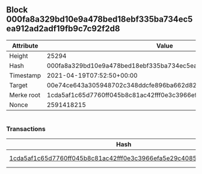 ## Block 000fa8a329bd10e9a478bed18ebf335ba734ec5ea912ad2adf19fb9c7c92f2d8

Attribute | Value
--- | ---
Height | 25294
Hash | 000fa8a329bd10e9a478bed18ebf335ba734ec5ea912ad2adf19fb9c7c92f2d8
Timestamp | 2021-04-19T07:52:50+00:00
Target | 00e74ce643a305948702c348ddcfe896ba662d82c1a228faf4ad12250f07334e
Merke root | 1cda5af1c65d7760ff045b8c81ac42fff0e3c3966efa5e29c4085bb6ae394906
Nonce | 2591418215

```

```

### Transactions

Hash | Amount
--- | ---
[1cda5af1c65d7760ff045b8c81ac42fff0e3c3966efa5e29c4085bb6ae394906](1cda5af1c65d7760ff045b8c81ac42fff0e3c3966efa5e29c4085bb6ae394906.md) | 10.00000000 SKEPTI 
